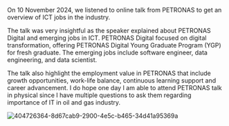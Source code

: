 On 10 November 2024, we listened to online talk from PETRONAS to get an overview of ICT jobs in the industry. 

The talk was very insightful as the speaker explained about PETRONAS Digital and emerging jobs in ICT. 
PETRONAS Digital focused on digital transformation, offering PETRONAS Digital Young Graduate Program (YGP) for fresh graduate.
The emerging jobs include software engineer, data engineering, and data scientist.

The talk also highlight the employment value in PETRONAS that include growth opportunities, work-life balance, continuous learning support and career advancement.
I do hope one day I am able to attend PETRONAS talk in physical since I have multiple questions to ask them regarding importance of IT in oil and gas industry.

![404726364-8d67cab9-2900-4e5c-b465-34d41a95369a](https://github.com/user-attachments/assets/6e8c3f28-a328-458f-ae80-86fcbd7872ae)

